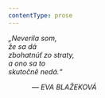 ```yaml
---
contentType: prose
---
```


<section>

_„Neverila som,  
že sa dá  
zbohatnúť zo straty,  
a ono sa to  
skutočně nedá.“_

            _— EVA BLAŽEKOVÁ_

</section>
